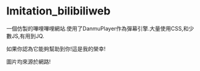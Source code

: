 # Imitation_bilibiliweb
一個仿製的嗶哩嗶哩網站.使用了DanmuPlayer作為彈幕引擎.大量使用CSS,和少數JS,有用到JQ.

如果你認為它能夠幫助到你!這是我的榮幸!

圖片均來源於網路!
